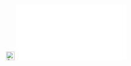 <img src="https://raw.githubusercontent.com/Tarikul-Islam-Anik/Telegram-Animated-Emojis/main/Animals%20and%20Nature/Glowing%20Star.webp" alt="Star" width="23" height="23" /> 

<iframe src="//player.bilibili.com/player.html?isOutside=true&aid=112960374639536&bvid=BV17AenewENB&cid=500001649412913&p=1" scrolling="no" border="0" frameborder="no" framespacing="0" allowfullscreen="true" as_wide="1"></iframe>
